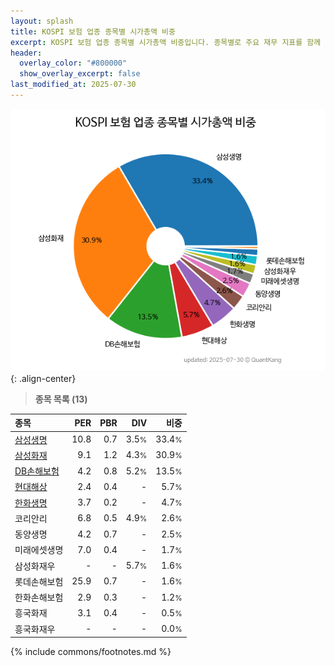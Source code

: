 ```yaml
---
layout: splash
title: KOSPI 보험 업종 종목별 시가총액 비중
excerpt: KOSPI 보험 업종 종목별 시가총액 비중입니다. 종목별로 주요 재무 지표를 함께 표시합니다.
header:
  overlay_color: "#800000"
  show_overlay_excerpt: false
last_modified_at: 2025-07-30
---
```



![KOSPI 보험 업종 종목별 시가총액 비중](/stats/sector/images/kospi_업종_보험_종목.png){: .align-center}


> **종목 목록 (13)**<a id="list"></a>

| **종목** | **PER** | **PBR** | **DIV** | **비중** |
| :------- | ------: | ------: | ------: | -------: |
| [삼성생명](/032830/) | 10.8 | 0.7 | 3.5<small>%</small> | 33.4<small>%</small> |
| [삼성화재](/000810/) | 9.1 | 1.2 | 4.3<small>%</small> | 30.9<small>%</small> |
| [DB손해보험](/005830/) | 4.2 | 0.8 | 5.2<small>%</small> | 13.5<small>%</small> |
| [현대해상](/001450/) | 2.4 | 0.4 | - | 5.7<small>%</small> |
| [한화생명](/088350/) | 3.7 | 0.2 | - | 4.7<small>%</small> |
| 코리안리 | 6.8 | 0.5 | 4.9<small>%</small> | 2.6<small>%</small> |
| 동양생명 | 4.2 | 0.7 | - | 2.5<small>%</small> |
| 미래에셋생명 | 7.0 | 0.4 | - | 1.7<small>%</small> |
| 삼성화재우 | - | - | 5.7<small>%</small> | 1.6<small>%</small> |
| 롯데손해보험 | 25.9 | 0.7 | - | 1.6<small>%</small> |
| 한화손해보험 | 2.9 | 0.3 | - | 1.2<small>%</small> |
| 흥국화재 | 3.1 | 0.4 | - | 0.5<small>%</small> |
| 흥국화재우 | - | - | - | 0.0<small>%</small> |

{% include commons/footnotes.md %}